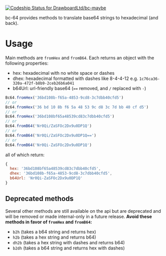 [ ![Codeship Status for DrawboardLtd/bc-maybe](https://codeship.com/projects/e9cd5800-91a6-0133-050f-4e9fb4b2d645/status?branch=master)](https://codeship.com/projects/124648)

bc-64 provides methods to translate base64 strings to hexadecimal (and back).

# Usage

Main methods are `fromHex` and `fromB64`. Each returns an object with the following properties:

* hex: hexadecimal with no white space or dashes
* dhex: hexadecimal formatted with dashes like 8-4-4-12 e.g. `1c76ca36-320a-472f-b8b9-2ceb26b6a041`
* b64Url: url-friendly base64 (`==` removed, and `/` replaced with `-`)

```javascript
Bc64.fromHex('36bd108b-f65a-4853-9cd8-3c7dbb40cfd5')
// or
Bc64.fromHex('36 bd 10 8b f6 5a 48 53 9c d8 3c 7d bb 40 cf d5')
// or
Bc64.fromHex('36bd108bf65a48539cd83c7dbb40cfd5')
// or
Bc64.fromB64('Nr0Qi/ZaSFOc2Dx9u0DP1Q')
// or
Bc64.fromB64('Nr0Qi/ZaSFOc2Dx9u0DP1Q==')
// or
Bc64.fromB64('Nr0Qi-ZaSFOc2Dx9u0DP1Q')
```

all of which return:
```javascript
{
  hex: '36bd108bf65a48539cd83c7dbb40cfd5',
  dhex: '36bd108b-f65a-4853-9cd8-3c7dbb40cfd5',
  b64Url: 'Nr0Qi-ZaSFOc2Dx9u0DP1Q'
}
```

## Deprecated methods

Several other methods are still available on the api but are deprecated and will be removed or made internal-only in a future release. **Avoid these methods in favor of `fromHex` and `fromB64`:**

* `b2h` (takes a b64 string and returns hex)
* `h2b` (takes a hex string and returns b64)
* `dh2b` (takes a hex string with dashes and returns b64)
* `b2dh` (takes a b64 string and returns hex with dashes)
